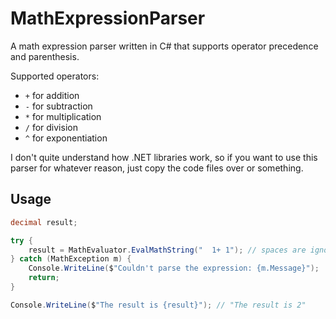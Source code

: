 # MathExpressionParser

A math expression parser written in C# that supports operator precedence and parenthesis.

Supported operators:
- `+` for addition
- `-` for subtraction
- `*` for multiplication
- `/` for division
- `^` for exponentiation

I don't quite understand how .NET libraries work, so if you want to use this parser for whatever reason, just copy the code files over or something.
## Usage

```csharp
decimal result;

try {
    result = MathEvaluator.EvalMathString("  1+ 1"); // spaces are ignored
} catch (MathException m) {
    Console.WriteLine($"Couldn't parse the expression: {m.Message}");
    return;
}

Console.WriteLine($"The result is {result}"); // "The result is 2"
```
